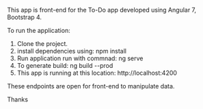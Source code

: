 This app is front-end for the To-Do app developed using Angular 7, Bootstrap 4. 

To run the application:

1) Clone the project.
2) install dependencies using: npm install
3) Run application run with commnad: ng serve
4) To generate build: ng build --prod
5) This app is running at this location: http://localhost:4200

These endpoints are open for front-end to manipulate data.

Thanks
